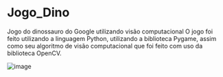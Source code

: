 # Jogo_Dino
Jogo do dinossauro do Google utilizando visão computacional
O jogo foi feito utilizando a linguagem Python, utilizando a biblioteca Pygame, assim como seu algoritmo de visão computacional que foi feito com uso da biblioteca OpenCV.

![image](https://user-images.githubusercontent.com/73426079/143719126-503455e8-357a-4450-8603-15004a307bed.png)
